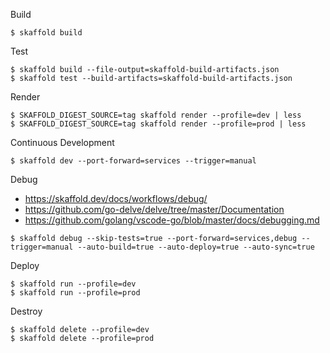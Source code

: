 Build

```shell
$ skaffold build
```

Test

```shell
$ skaffold build --file-output=skaffold-build-artifacts.json
$ skaffold test --build-artifacts=skaffold-build-artifacts.json
```

Render

```shell
$ SKAFFOLD_DIGEST_SOURCE=tag skaffold render --profile=dev | less
$ SKAFFOLD_DIGEST_SOURCE=tag skaffold render --profile=prod | less
```

Continuous Development

```shell
$ skaffold dev --port-forward=services --trigger=manual
```

Debug

- https://skaffold.dev/docs/workflows/debug/
- https://github.com/go-delve/delve/tree/master/Documentation
- https://github.com/golang/vscode-go/blob/master/docs/debugging.md

```shell
$ skaffold debug --skip-tests=true --port-forward=services,debug --trigger=manual --auto-build=true --auto-deploy=true --auto-sync=true
```

Deploy

```shell
$ skaffold run --profile=dev
$ skaffold run --profile=prod
```

Destroy

```shell
$ skaffold delete --profile=dev
$ skaffold delete --profile=prod
```
